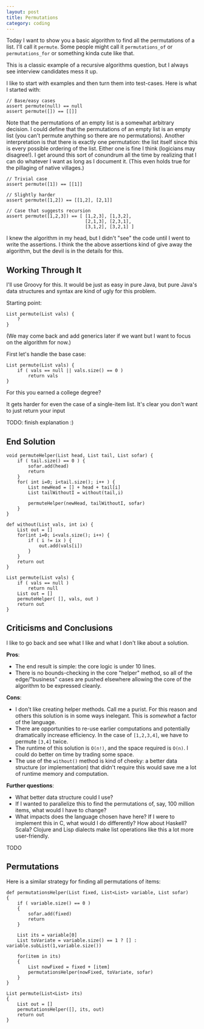 ```yaml
---
layout: post
title: Permutations
category: coding
---
```


Today I want to show you a basic algorithm to find all the permutations
of a list. I'll call it `permute`. Some people might call it
`permutations_of` or `permutations_for` or something kinda cute like
that.

This is a classic example of a recursive algorithms question, but I
always see interview candidates mess it up.

I like to start with examples and then turn them into test-cases. Here
is what I started with:

    // Base/easy cases
    assert permute(null) == null
    assert permute([]) == [[]]

Note that the permutations of an empty list is a somewhat arbitrary
decision. I could define that the permutations of an empty list is an
empty list (you can't permute anything so there are no permutations).
Another interpretation is that there is exactly one permutation: the
list itself since this is every possible ordering of the list. Either
one is fine I think (logicians may disagree!). I get around this sort of
conundrum all the time by realizing that I can do whatever I want as
long as I document it. (This even holds true for the pillaging of native
villages.)

    // Trivial case
    assert permute([1]) == [[1]]

    // Slightly harder
    assert permute([1,2]) == [[1,2], [2,1]]

    // Case that suggests recursion
    assert permute([1,2,3]) == [ [1,2,3], [1,3,2],
                                 [2,1,3], [2,3,1],
                                 [3,1,2], [3,2,1] ]

I knew the algorithm in my head, but I didn't "see" the code until I
went to write the assertions. I think the the above assertions kind of
give away the algorithm, but the devil is in the details for this.

Working Through It
------------------

I'll use Groovy for this. It would be just as easy in pure Java, but
pure Java's data structures and syntax are kind of ugly for this
problem.

Starting point:

    List permute(List vals) {
        ?
    }

(We may come back and add generics later if we want but I want to focus
on the algorithm for now.)

First let's handle the base case:

    List permute(List vals) {
        if ( vals == null || vals.size() == 0 )
            return vals
    }

For this you earned a college degree?

It gets harder for even the case of a single-item list. It's clear you
don't want to just return your input

TODO: finish explanation :)

End Solution
------------

    void permuteHelper(List head, List tail, List sofar) {
        if ( tail.size() == 0 ) {
            sofar.add(head)
            return
        }
        for( int i=0; i<tail.size(); i++ ) {
            List newHead = [] + head + tail[i]
            List tailWithoutI = without(tail,i)
            
            permuteHelper(newHead, tailWithoutI, sofar)
        }
    }

    def without(List vals, int ix) {
        List out = []
        for(int i=0; i<vals.size(); i++) {
            if ( i != ix ) {
                out.add(vals[i])
            }
        }
        return out
    }

    List permute(List vals) {
        if ( vals == null ) 
            return null
        List out = []
        permuteHelper( [], vals, out )
        return out
    }

Criticisms and Conclusions
--------------------------

I like to go back and see what I like and what I don't like about a
solution.

**Pros**:

-   The end result is simple: the core logic is under 10 lines.
-   There is no bounds-checking in the core "helper" method, so all of
    the edge/"business" cases are pushed elsewhere allowing the core of
    the algorithm to be expressed cleanly.

**Cons**:

-   I don't like creating helper methods. Call me a purist. For this
    reason and others this solution is in some ways inelegant. This is
    *somewhat* a factor of the language.
-   There are opportunities to re-use earlier computations and
    potentially dramatically increase efficiency. In the case of
    `[1,2,3,4]`, we have to permute `[3,4]` twice.
-   The runtime of this solution is `O(n!)`, and the space required is
    `O(n)`. I could do better on time by trading some space.
-   The use of the `without()` method is kind of cheeky: a better data
    structure (or implementation) that didn't require this would save me
    a lot of runtime memory and computation.

**Further questions**:

-   What better data structure could I use?
-   If I wanted to parallelize this to find the permutations of, say,
    100 million items, what would I have to change?
-   What impacts does the language chosen have here? If I were to
    implement this in C, what would I do differently? How about Haskell?
    Scala? Clojure and Lisp dialects make list operations like this a
    lot more user-friendly.

TODO

Permutations
------------

Here is a similar strategy for finding all permutations of items:

    def permutationsHelper(List fixed, List<List> variable, List sofar)
    {
    	if ( variable.size() == 0 ) 
    	{
    		sofar.add(fixed)
    		return
    	}
        
    	List its = variable[0]
    	List toVariate = variable.size() == 1 ? [] : variable.subList(1,variable.size())
        
    	for(item in its) 
    	{
    		List nowFixed = fixed + [item]
    		permutationsHelper(nowFixed, toVariate, sofar)
    	}
    }
    
    List permute(List<List> its)
    {
    	List out = []
    	permutationsHelper([], its, out)
    	return out
    }





